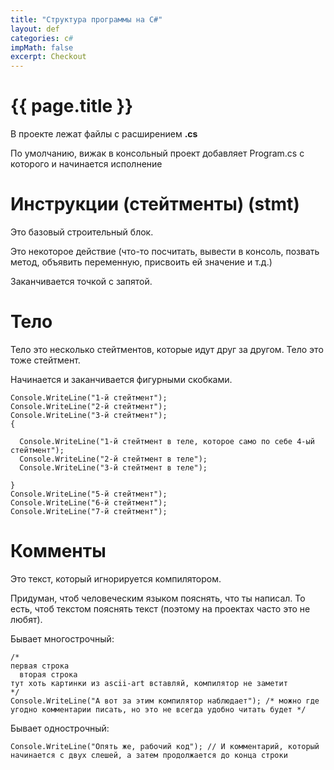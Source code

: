 ```yaml
---
title: "Структура программы на C#"
layout: def
categories: c#
impMath: false
excerpt: Checkout
---
```


# {{ page.title }}

В проекте лежат файлы с расширением **.cs**

По умолчанию, вижак в консольный проект добавляет Program.cs с которого и начинается исполнение

# Инструкции (стейтменты) (stmt)

Это базовый строительный блок.

Это некоторое действие (что-то посчитать, вывести в консоль, позвать метод, объявить переменную, присвоить ей значение и т.д.)

Заканчивается точкой с запятой.

# Тело

Тело это несколько стейтментов, которые идут друг за другом. Тело это тоже стейтмент.

Начинается и заканчивается фигурными скобками.

```
Console.WriteLine("1-й стейтмент");
Console.WriteLine("2-й стейтмент");
Console.WriteLine("3-й стейтмент");
{

  Console.WriteLine("1-й стейтмент в теле, которое само по себе 4-ый стейтмент");
  Console.WriteLine("2-й стейтмент в теле");
  Console.WriteLine("3-й стейтмент в теле");
  
}
Console.WriteLine("5-й стейтмент");
Console.WriteLine("6-й стейтмент");
Console.WriteLine("7-й стейтмент");
```

# Комменты

Это текст, который игнорируется компилятором.

Придуман, чтоб человеческим языком пояснять, что ты написал.
То есть, чтоб текстом пояснять текст (поэтому на проектах часто это не любят).

Бывает многострочный:

```
/*
первая строка
  вторая строка
тут хоть картинки из ascii-art вставляй, компилятор не заметит
*/
Console.WriteLine("А вот за этим компилятор наблюдает"); /* можно где угодно комментарии писать, но это не всегда удобно читать будет */
```

Бывает однострочный:

```
Console.WriteLine("Опять же, рабочий код"); // И комментарий, который начинается с двух слешей, а затем продолжается до конца строки
```

